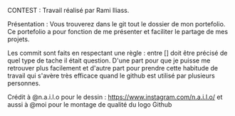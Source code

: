 CONTEST :
Travail réalisé par Rami Iliass.

Présentation :
Vous trouverez dans le git tout le dossier de mon portefolio.
Ce portefolio a pour fonction de me présenter et faciliter le partage de mes projets.

Les commit sont faits en respectant une règle : entre [] doit être précisé de quel type de tache il était question. D'une part pour que je puisse me retrouver plus facilement 
et d'autre part pour prendre cette habitude de travail qui s'avère très efficace quand le github est utilisé par plusieurs personnes.

Crédit à @n.a.i.l.o pour le dessin : https://www.instagram.com/n.a.i.l.o/
et aussi à @moi pour le montage de qualité du logo Github
